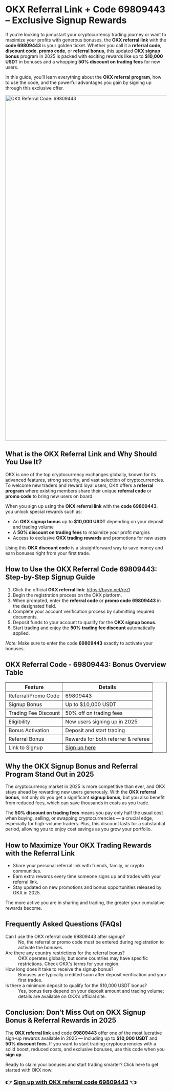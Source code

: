 <h1>OKX Referral Link + Code 69809443 – Exclusive Signup Rewards</h1>
<p>If you’re looking to jumpstart your cryptocurrency trading journey or want to maximize your profits with generous bonuses, the <strong>OKX referral link</strong> with the <strong>code 69809443</strong> is your golden ticket. Whether you call it a <strong>referral code</strong>, <strong>discount code</strong>, <strong>promo code</strong>, or <strong>referral bonus</strong>, this updated <strong>OKX signup bonus</strong> program in 2025 is packed with exciting rewards like up to <strong>$10,000 USDT</strong> in bonuses and a whopping <strong>50% discount on trading fees</strong> for new users.</p>
<p>In this guide, you’ll learn everything about the <strong>OKX referral program</strong>, how to use the code, and the powerful advantages you gain by signing up through this exclusive offer.</p>

<img src="https://images.mirror-media.xyz/publication-images/KQ_zl4dXYWHTEL-cGsRgK.png" alt="OKX Referral Code: 69809443" width="1080">

<h2>What is the OKX Referral Link and Why Should You Use It?</h2>
<p>OKX is one of the top cryptocurrency exchanges globally, known for its advanced features, strong security, and vast selection of cryptocurrencies. To welcome new traders and reward loyal users, OKX offers a <strong>referral program</strong> where existing members share their unique <strong>referral code</strong> or <strong>promo code</strong> to bring new users on board.</p>
<p>When you sign up using the <strong>OKX referral link</strong> with the <strong>code 69809443</strong>, you unlock special rewards such as:</p>
<ul>
<li>An <strong>OKX signup bonus</strong> up to <strong>$10,000 USDT</strong> depending on your deposit and trading volume</li>
<li>A <strong>50% discount on trading fees</strong> to maximize your profit margins</li>
<li>Access to exclusive <strong>OKX trading rewards</strong> and promotions for new users</li>
</ul>
<p>Using this <strong>OKX discount code</strong> is a straightforward way to save money and earn bonuses right from your first trade.</p>
<h2>How to Use the OKX Referral Code 69809443: Step-by-Step Signup Guide</h2>
<ol>
<li>Click the official <strong>OKX referral link</strong>: <a href="https://byvn.net/reZl" target="_blank" rel="noopener noreferrer">https://byvn.net/reZl</a></li>
<li>Begin the registration process on the OKX platform.</li>
<li>When prompted, enter the <strong>referral code</strong> or <strong>promo code</strong> <strong>69809443</strong> in the designated field.</li>
<li>Complete your account verification process by submitting required documents.</li>
<li>Deposit funds to your account to qualify for the <strong>OKX signup bonus</strong>.</li>
<li>Start trading and enjoy the <strong>50% trading fee discount</strong> automatically applied.</li>
</ol>
<p><em>Note:</em> Make sure to enter the code <strong>69809443</strong> exactly to activate your bonuses.</p>
<h2>OKX Referral Code - 69809443: Bonus Overview Table</h2>
<table border="1" cellpadding="8" cellspacing="0" style="border-collapse: collapse; width: 100%; max-width: 600px;">
<thead>
<tr><th>Feature</th><th>Details</th></tr>
</thead>
<tbody>
<tr><td>Referral/Promo Code</td><td>69809443</td></tr>
<tr><td>Signup Bonus</td><td>Up to $10,000 USDT</td></tr>
<tr><td>Trading Fee Discount</td><td>50% off on trading fees</td></tr>
<tr><td>Eligibility</td><td>New users signing up in 2025</td></tr>
<tr><td>Bonus Activation</td><td>Deposit and start trading</td></tr>
<tr><td>Referral Bonus</td><td>Rewards for both referrer &amp; referee</td></tr>
<tr><td>Link to Signup</td><td><a href="https://byvn.net/reZl" target="_blank" rel="noopener noreferrer">Sign up here</a></td></tr>
</tbody>
</table>
<h2>Why the OKX Signup Bonus and Referral Program Stand Out in 2025</h2>
<p>The cryptocurrency market in 2025 is more competitive than ever, and OKX stays ahead by rewarding new users generously. With the <strong>OKX referral bonus</strong>, not only do you get a significant <strong>signup bonus</strong>, but you also benefit from reduced fees, which can save thousands in costs as you trade.</p>
<p>The <strong>50% discount on trading fees</strong> means you pay only half the usual cost when buying, selling, or swapping cryptocurrencies — a crucial edge, especially for high-volume traders. Plus, this discount lasts for a substantial period, allowing you to enjoy cost savings as you grow your portfolio.</p>
<h2>How to Maximize Your OKX Trading Rewards with the Referral Link</h2>
<ul>
<li>Share your personal referral link with friends, family, or crypto communities.</li>
<li>Earn extra rewards every time someone signs up and trades with your referral link.</li>
<li>Stay updated on new promotions and bonus opportunities released by OKX in 2025.</li>
</ul>
<p>The more active you are in sharing and trading, the greater your cumulative rewards become.</p>
<h2>Frequently Asked Questions (FAQs)</h2>
<dl>
<dt>Can I use the OKX referral code 69809443 after signup?</dt>
<dd>No, the referral or promo code must be entered during registration to activate the bonuses.</dd>
<dt>Are there any country restrictions for the referral bonus?</dt>
<dd>OKX operates globally, but some countries may have specific restrictions. Check OKX's terms for your region.</dd>
<dt>How long does it take to receive the signup bonus?</dt>
<dd>Bonuses are typically credited soon after deposit verification and your first trades.</dd>
<dt>Is there a minimum deposit to qualify for the $10,000 USDT bonus?</dt>
<dd>Yes, bonus tiers depend on your deposit amount and trading volume; details are available on OKX’s official site.</dd>
</dl>
<h2>Conclusion: Don’t Miss Out on OKX Signup Bonus &amp; Referral Rewards in 2025</h2>
<p>The <strong>OKX referral link</strong> and code <strong>69809443</strong> offer one of the most lucrative sign-up rewards available in 2025 — including up to <strong>$10,000 USDT</strong> and <strong>50% discount fees</strong>. If you want to start trading cryptocurrencies with a solid boost, reduced costs, and exclusive bonuses, use this code when you <strong>sign up</strong>.</p>
<p>Ready to claim your bonuses and start trading smarter? Click here to get started with OKX now:</p>
<p style="font-size: 1.25em; font-weight: bold;">👉 <a href="https://byvn.net/reZl" target="_blank" rel="noopener noreferrer">Sign up with OKX referral code 69809443</a> 👈</p>
</body>
</html>
